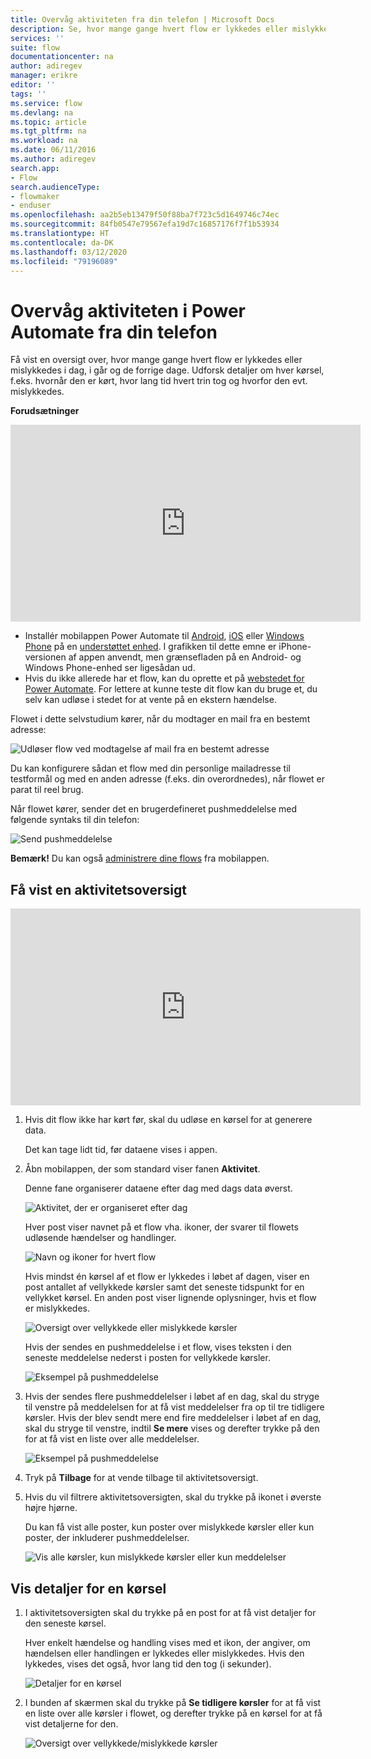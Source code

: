 ```yaml
---
title: Overvåg aktiviteten fra din telefon | Microsoft Docs
description: Se, hvor mange gange hvert flow er lykkedes eller mislykkedes, hvornår hver kørsel er fundet sted, og hvor lang tid det tog
services: ''
suite: flow
documentationcenter: na
author: adiregev
manager: erikre
editor: ''
tags: ''
ms.service: flow
ms.devlang: na
ms.topic: article
ms.tgt_pltfrm: na
ms.workload: na
ms.date: 06/11/2016
ms.author: adiregev
search.app:
- Flow
search.audienceType:
- flowmaker
- enduser
ms.openlocfilehash: aa2b5eb13479f50f88ba7f723c5d1649746c74ec
ms.sourcegitcommit: 84fb0547e79567efa19d7c16857176f7f1b53934
ms.translationtype: HT
ms.contentlocale: da-DK
ms.lasthandoff: 03/12/2020
ms.locfileid: "79196089"
---
```

# <a name="monitor-activity-in-power-automate-from-your-phone"></a>Overvåg aktiviteten i Power Automate fra din telefon

Få vist en oversigt over, hvor mange gange hvert flow er lykkedes eller mislykkedes i dag, i går og de forrige dage. Udforsk detaljer om hver kørsel, f.eks. hvornår den er kørt, hvor lang tid hvert trin tog og hvorfor den evt. mislykkedes.

**Forudsætninger**

<iframe width="560" height="315" src="https://www.youtube.com/embed/vZuYZ64K3tI?list=PL8nfc9haGeb55I9wL9QnWyHp3ctU2_ThF" frameborder="0" allowfullscreen></iframe>

* Installér mobilappen Power Automate til [Android](https://aka.ms/flowmobiledocsandroid), [iOS](https://aka.ms/flowmobiledocsios) eller [Windows Phone](https://aka.ms/flowmobilewindows) på en [understøttet enhed](getting-started.md#use-the-mobile-app). I grafikken til dette emne er iPhone-versionen af appen anvendt, men grænsefladen på en Android- og Windows Phone-enhed ser ligesådan ud.
* Hvis du ikke allerede har et flow, kan du oprette et på [webstedet for Power Automate](https://flow.microsoft.com/). For lettere at kunne teste dit flow kan du bruge et, du selv kan udløse i stedet for at vente på en ekstern hændelse.

Flowet i dette selvstudium kører, når du modtager en mail fra en bestemt adresse:

![Udløser flow ved modtagelse af mail fra en bestemt adresse](./media/mobile-monitor-activity/create-trigger.png)

Du kan konfigurere sådan et flow med din personlige mailadresse til testformål og med en anden adresse (f.eks. din overordnedes), når flowet er parat til reel brug.

Når flowet kører, sender det en brugerdefineret pushmeddelelse med følgende syntaks til din telefon:

![Send pushmeddelelse](./media/mobile-monitor-activity/create-event.png)

**Bemærk!** Du kan også [administrere dine flows](mobile-manage-flows.md) fra mobilappen.

## <a name="display-a-summary-of-activity"></a>Få vist en aktivitetsoversigt
<iframe width="560" height="315" src="https://www.youtube.com/embed/nVCGJamOw6s?list=PL8nfc9haGeb55I9wL9QnWyHp3ctU2_ThF" frameborder="0" allowfullscreen></iframe>

1. Hvis dit flow ikke har kørt før, skal du udløse en kørsel for at generere data.
   
    Det kan tage lidt tid, før dataene vises i appen.
2. Åbn mobilappen, der som standard viser fanen **Aktivitet**.
   
    Denne fane organiserer dataene efter dag med dags data øverst.
   
    ![Aktivitet, der er organiseret efter dag](./media/mobile-monitor-activity/activity-day2.png)
   
    Hver post viser navnet på et flow vha. ikoner, der svarer til flowets udløsende hændelser og handlinger.
   
    ![Navn og ikoner for hvert flow](./media/mobile-monitor-activity/activity-flow-name.png)
   
    Hvis mindst én kørsel af et flow er lykkedes i løbet af dagen, viser en post antallet af vellykkede kørsler samt det seneste tidspunkt for en vellykket kørsel. En anden post viser lignende oplysninger, hvis et flow er mislykkedes.
   
    ![Oversigt over vellykkede eller mislykkede kørsler](./media/mobile-monitor-activity/activity-summary.png)
   
    Hvis der sendes en pushmeddelelse i et flow, vises teksten i den seneste meddelelse nederst i posten for vellykkede kørsler.
   
    ![Eksempel på pushmeddelelse](./media/mobile-monitor-activity/activity-notification.png)
3. Hvis der sendes flere pushmeddelelser i løbet af en dag, skal du stryge til venstre på meddelelsen for at få vist meddelelser fra op til tre tidligere kørsler. Hvis der blev sendt mere end fire meddelelser i løbet af en dag, skal du stryge til venstre, indtil **Se mere** vises og derefter trykke på den for at få vist en liste over alle meddelelser.
   
    ![Eksempel på pushmeddelelse](./media/mobile-monitor-activity/activity-notification-list.png)
4. Tryk på **Tilbage** for at vende tilbage til aktivitetsoversigt.
5. Hvis du vil filtrere aktivitetsoversigten, skal du trykke på ikonet i øverste højre hjørne.
   
    Du kan få vist alle poster, kun poster over mislykkede kørsler eller kun poster, der inkluderer pushmeddelelser.
   
    ![Vis alle kørsler, kun mislykkede kørsler eller kun meddelelser](./media/mobile-monitor-activity/activity-filter.png)

## <a name="show-details-of-a-run"></a>Vis detaljer for en kørsel
1. I aktivitetsoversigten skal du trykke på en post for at få vist detaljer for den seneste kørsel.
   
     Hver enkelt hændelse og handling vises med et ikon, der angiver, om hændelsen eller handlingen er lykkedes eller mislykkedes. Hvis den lykkedes, vises det også, hvor lang tid den tog (i sekunder).
   
    ![Detaljer for en kørsel](./media/mobile-monitor-activity/activity-icons.png)
2. I bunden af skærmen skal du trykke på **Se tidligere kørsler** for at få vist en liste over alle kørsler i flowet, og derefter trykke på en kørsel for at få vist detaljerne for den.
   
    ![Oversigt over vellykkede/mislykkede kørsler](./media/mobile-monitor-activity/history-mixed.png)

